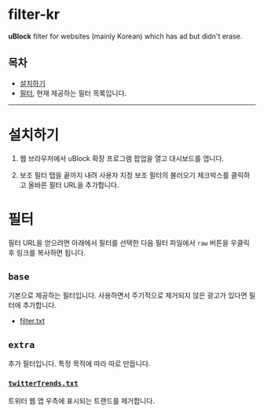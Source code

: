 # filter-kr

**uBlock** filter for websites (mainly Korean) which has ad but didn't erase.

## 목차

- [설치하기](#설치하기)
- [필터](#필터), 현재 제공하는 필터 목록입니다.

----

# 설치하기

1. 웹 브라우저에서 uBlock 확장 프로그램 팝업을 열고 대시보드를 엽니다.

2. 보조 필터 탭을 끝까지 내려 사용자 지정 보조 필터의 불러오기 체크박스를 클릭하고 올바른 필터 URL을 추가합니다.

# 필터

필터 URL을 얻으려면 아래에서 필터를 선택한 다음 필터 파일에서 `raw` 버튼을 우클릭 후 링크를 복사하면 됩니다.

## `base`

기본으로 제공하는 필터입니다. 사용하면서 주기적으로 제거되지 않은 광고가 있다면 필터에 추가합니다.

- [filter.txt](filter.txt)

## `extra`

추가 필터입니다. 특정 목적에 따라 따로 만듭니다.

### [`twitterTrends.txt`](extra/twitterTrends.txt)

트위터 웹 앱 우측에 표시되는 트랜드를 제거합니다.
